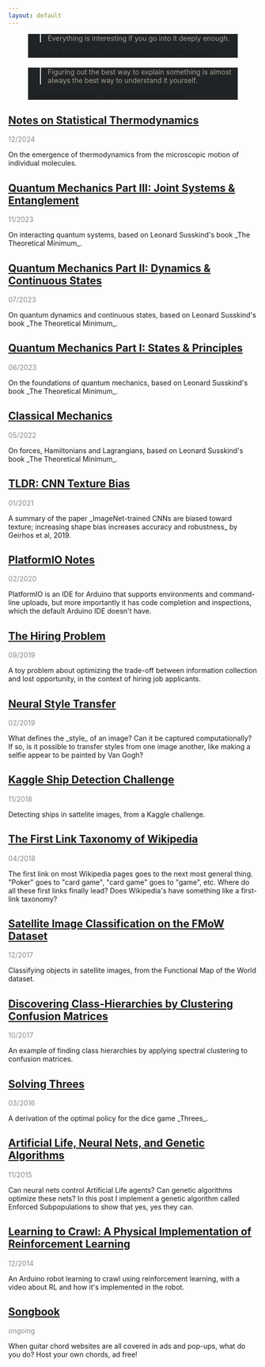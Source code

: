```yaml
---
layout: default
---
```


<link rel="stylesheet" type="text/css" media="all" href="quote.css" />

<figure class="quote" style="background-color: #212426;">
  <blockquote style="color: #a7a095;">
    Everything is interesting if you go into it deeply enough.
  </blockquote>
  <figcaption>
    &mdash; Richard Feynman, <cite>The Pleasure of Finding Things Out</cite>
  </figcaption>
</figure>

<div style="margin-bottom: 20px;"></div>

<figure class="quote" style="background-color: #212426;">
  <blockquote style="color: #a7a095;">
    Figuring out the best way to explain something is almost always the best way to understand it yourself.
  </blockquote>
  <figcaption>
    &mdash; Leonard Susskind, <cite>The Theoretical Minimum</cite>
  </figcaption>
</figure>

## [Notes on Statistical Thermodynamics](thermo-1.html)

<p style="opacity:0.5">12/2024</p>
On the emergence of thermodynamics from the microscopic motion of individual molecules.


## [Quantum Mechanics Part III: Joint Systems & Entanglement](quantum-3.html)

<p style="opacity:0.5">11/2023</p>
On interacting quantum systems, based on Leonard Susskind's book _The Theoretical Minimum_.

## [Quantum Mechanics Part II: Dynamics & Continuous States](quantum-2.html)

<p style="opacity:0.5">07/2023</p>
On quantum dynamics and continuous states, based on Leonard Susskind's book _The Theoretical Minimum_.

## [Quantum Mechanics Part I: States & Principles](quantum-1.html)

<p style="opacity:0.5">06/2023</p>
On the foundations of quantum mechanics, based on Leonard Susskind's book _The Theoretical Minimum_.

## [Classical Mechanics](classical-mechanics.html)

<p style="opacity:0.5">05/2022</p>
On forces, Hamiltonians and Lagrangians, based on Leonard Susskind's book _The Theoretical Minimum_.

## [TLDR: CNN Texture Bias](cnn-texture-bias.html)

<p style="opacity:0.5">01/2021</p>
A summary of the paper _ImageNet-trained CNNs are biased toward texture; increasing shape bias increases accuracy and robustness_ by Geirhos et al, 2019.

## [PlatformIO Notes](platformio-notes.html)

<p style="opacity:0.5">02/2020</p>
PlatformIO is an IDE for Arduino that supports environments and command-line uploads, but more importantly it has code completion and inspections, which the default Arduino IDE doesn't have.

## [The Hiring Problem](hiring-problem.html)

<p style="opacity:0.5">09/2019</p>
A toy problem about optimizing the trade-off between information collection and lost opportunity, in the context of hiring job applicants.

## [Neural Style Transfer](neural-style-transfer.html)

<p style="opacity:0.5">02/2019</p>
What defines the _style_ of an image? Can it be captured computationally? If so, is it possible to transfer styles from one image another, like making a selfie appear to be painted by Van Gogh? 

## [Kaggle Ship Detection Challenge](airbus.html)

<p style="opacity:0.5">11/2018</p>
Detecting ships in sattelite images, from a Kaggle challenge.

## [The First Link Taxonomy of Wikipedia](wikilinks.html)

<p style="opacity:0.5">04/2018</p>
The first link on most Wikipedia pages goes to the next most general thing. "Poker" goes to "card game", "card game" goes to "game", etc.  Where do all these first links finally lead? Does Wikipedia's have something like a first-link taxonomy?

## [Satellite Image Classification on the FMoW Dataset](fmow.html)

<p style="opacity:0.5">12/2017</p>
Classifying objects in satellite images, from the Functional Map of the World dataset.

## [Discovering Class-Hierarchies by Clustering Confusion Matrices](cm-clustering.html)

<p style="opacity:0.5">10/2017</p>
An example of finding class hierarchies by applying spectral clustering to confusion matrices.

## [Solving Threes](bellman.md)

<p style="opacity:0.5">03/2016</p>
A derivation of the optimal policy for the dice game _Threes_.

## [Artificial Life, Neural Nets, and Genetic Algorithms](neuroev.html)

<p style="opacity:0.5">11/2015</p>
Can neural nets control Artificial Life agents?  Can genetic algorithms optimize these nets?  In this post I implement a genetic algorithm called Enforced Subpopulations to show that yes, yes they can.

## [Learning to Crawl: A Physical Implementation of Reinforcement Learning](rl.html)

<p style="opacity:0.5">12/2014</p>
An Arduino robot learning to crawl using reinforcement learning, with a video about RL and how it's implemented in the robot.

## [Songbook](songbook.html)

<p style="opacity:0.5">ongoing</p>
When guitar chord websites are all covered in ads and pop-ups, what do you do? Host your own chords, ad free!

<br />